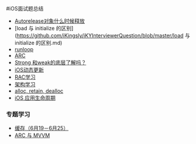 #iOS面试题总结
* [Autorelease对象什么时候释放](https://github.com/iKingsly/iKYInterviewerQuestion/blob/master/autoreleasepool.md)
* [load 与 initialize 的区别](https://github.com/iKingsly/iKYInterviewerQuestion/blob/master/load 与 initialize 的区别.md)
* [runloop](https://github.com/iKingsly/iKYInterviewerQuestion/blob/master/runloop.md)
* [ARC](https://github.com/iKingsly/iKYInterviewerQuestion/blob/master/arc.md)
* [Strong 和weak的底层了解吗？](https://github.com/iKingsly/iKYInterviewerQuestion/blob/master/Strong和weak的底层了解吗.md)
* [iOS动态更新](https://github.com/iKingsly/iKYInterviewerQuestion/blob/master/jspatch/iOS动态更新.md)
* [RAC学习](https://github.com/iKingsly/iKYInterviewerQuestion/blob/master/RAC学习.md)
* [架构学习](https://github.com/iKingsly/iKYInterviewerQuestion/blob/master/%E6%9E%B6%E6%9E%84%E5%AD%A6%E4%B9%A0.md)
* [alloc, retain, dealloc](https://github.com/iKingsly/iKYInterviewerQuestion/blob/master/Alloc/alloc,retain,dealloc.md)
* [iOS 应用生命周期](https://github.com/iKingsly/iKYInterviewerQuestion/blob/master/ios_%E5%BA%94%E7%94%A8%E7%94%9F%E5%91%BD%E5%91%A8%E6%9C%9F.md)
### 专题学习

* [缓存（6月19－6月25）](https://github.com/iKingsly/iKYInterviewerQuestion/blob/master/%E7%BC%93%E5%AD%98%EF%BC%886%E6%9C%8819%EF%BC%8D6%E6%9C%8825%EF%BC%89.md)
* [ARC 与 MVVM]()